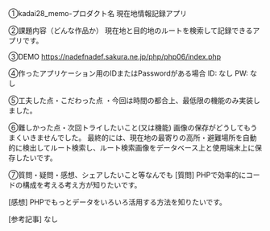 ①kadai28_memo-プロダクト名 現在地情報記録アプリ

②課題内容（どんな作品か） 現在地と目的地のルートを検索して記録できるアプリです。

③DEMO https://nadefnadef.sakura.ne.jp/php/php06/index.php

④作ったアプリケーション用のIDまたはPasswordがある場合 ID: なし PW: なし

⑤工夫した点・こだわった点 ・今回は時間の都合上、最低限の機能のみ実装しました。

⑥難しかった点・次回トライしたいこと(又は機能) 画像の保存がどうしてもうまくいきませんでした。
最終的には、現在地の最寄りの高所・避難場所を自動的に検出してルート検索し、ルート検索画像をデータベース上と使用端末上に保存したいです。

⑦質問・疑問・感想、シェアしたいこと等なんでも [質問] PHPで効率的にコードの構成を考える考え方が知りたいです。

[感想] PHPでもっとデータをいろいろ活用する方法を知りたいです。

[参考記事] なし
